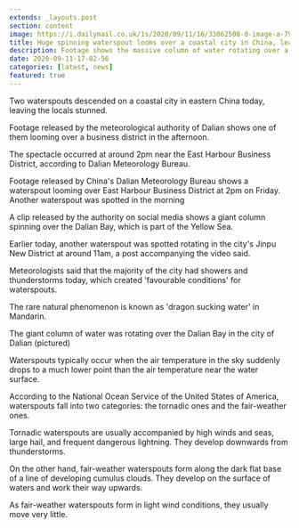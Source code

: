 ```yaml
---
extends: _layouts.post
section: content
image: https://i.dailymail.co.uk/1s/2020/09/11/16/33062508-0-image-a-79_1599839748189.jpg 
title: Huge spinning waterspout looms over a coastal city in China, leaving locals stunned 
description: Footage shows the massive column of water rotating over a business district in Dalian, China, on Friday afternoon. It was one of the two waterspouts that descended on the coastal city today. 
date: 2020-09-11-17-02-56 
categories: [latest, news] 
featured: true 
--- 
```

Two waterspouts descended on a coastal city in eastern China today, leaving the locals stunned.

Footage released by the meteorological authority of Dalian shows one of them looming over a business district in the afternoon.

The spectacle occurred at around 2pm near the East Harbour Business District, according to Dalian Meteorology Bureau.

Footage released by China's Dalian Meteorology Bureau shows a waterspout looming over East Harbour Business District at 2pm on Friday. Another waterspout was spotted in the morning

A clip released by the authority on social media shows a giant column spinning over the Dalian Bay, which is part of the Yellow Sea.

Earlier today, another waterspout was spotted rotating in the city's Jinpu New District at around 11am, a post accompanying the video said.

Meteorologists said that the majority of the city had showers and thunderstorms today, which created 'favourable conditions' for waterspouts.

The rare natural phenomenon is known as 'dragon sucking water' in Mandarin.

The giant column of water was rotating over the Dalian Bay in the city of Dalian (pictured)

Waterspouts typically occur when the air temperature in the sky suddenly drops to a much lower point than the air temperature near the water surface.

According to the National Ocean Service of the United States of America, waterspouts fall into two categories: the tornadic ones and the fair-weather ones.

Tornadic waterspouts are usually accompanied by high winds and seas, large hail, and frequent dangerous lightning. They develop downwards from thunderstorms.

On the other hand, fair-weather waterspouts form along the dark flat base of a line of developing cumulus clouds. They develop on the surface of waters and work their way upwards.

As fair-weather waterspouts form in light wind conditions, they usually move very little.

